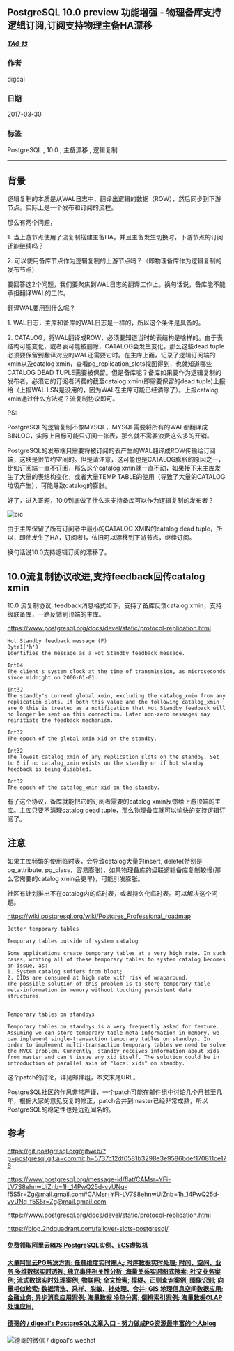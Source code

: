 ## PostgreSQL 10.0 preview 功能增强 - 物理备库支持逻辑订阅,订阅支持物理主备HA漂移  
##### [TAG 13](../class/13.md)
                                                                          
### 作者                                                                                                                       
digoal                                                                     
                                                                            
### 日期                                                                       
2017-03-30                                                                     
                                                                        
### 标签                                                                     
PostgreSQL , 10.0 , 主备漂移 , 逻辑复制    
                                                                          
----                                                                    
                                                                             
## 背景     
逻辑复制的本质是从WAL日志中，翻译出逻辑的数据（ROW），然后同步到下游节点。实际上是一个发布和订阅的流程。  
  
那么有两个问题，  
  
1\. 当上游节点使用了流复制搭建主备HA，并且主备发生切换时，下游节点的订阅还能继续吗？  
  
2\. 可以使用备库节点作为逻辑复制的上游节点吗？（即物理备库作为逻辑复制的发布节点）  
  
要回答这2个问题，我们要聚焦到WAL日志的翻译工作上。换句话说，备库能不能承担翻译WAL的工作。  
  
翻译WAL要用到什么呢？  
  
1\. WAL日志，主库和备库的WAL日志是一样的，所以这个条件是具备的。  
  
2\. CATALOG，将WAL翻译成ROW，必须要知道当时的表结构是啥样的。由于表结构可能变化，或者表可能被删除，CATALOG会发生变化，那么这些dead tuple必须要保留到翻译对应的WAL还需要它时。在主库上面，记录了逻辑订阅端的xmin以及catalog xmin，查看pg_replication_slots视图得到，也就知道哪些CATALOG DEAD TUPLE需要被保留。但是备库呢？备库如果要作为逻辑复制的发布者，必须它的订阅者消费的截至catalog xmin(即需要保留的dead tuple)上报给（上报WAL LSN是没用的，因为WAL在主库可能已经清除了）。上报catalog xmin通过什么方法呢？流复制协议即可。  
  
PS:  
  
PostgreSQL的逻辑复制不像MYSQL，MYSQL需要将所有的WAL都翻译成BINLOG，实际上目标可能只订阅一张表，那么就不需要浪费这么多的开销。  
  
PostgreSQL的发布端只需要将被订阅的表产生的WAL翻译成ROW传输给订阅端，这块是很节约空间的。但是请注意，这可能也是CATALOG膨胀的原因之一，比如订阅端一直不订阅，那么这个catalog xmin就一直不动，如果接下来主库发生了大量的表结构变化，或者大量TEMP TABLE的使用（导致了大量的CATALOG垃圾产生），可能导致catalog的膨胀。  
  
好了，进入正题，10.0到底做了什么来支持备库可以作为逻辑复制的发布者？  
  
![pic](20170330_01_pic_001.jpg)  
  
由于主库保留了所有订阅者中最小的CATALOG XMIN的catalog dead tuple，所以，即使发生了HA，订阅者1，依旧可以漂移到下游节点，继续订阅。  
  
换句话说10.0支持逻辑订阅的漂移了。  
  
## 10.0流复制协议改进,支持feedback回传catalog xmin  
10.0 流复制协议, feedback消息格式如下，支持了备库反馈catalog xmin，支持级联备库，一路反馈到顶端的主库。  
  
https://www.postgresql.org/docs/devel/static/protocol-replication.html  
  
```  
Hot Standby feedback message (F)  
Byte1('h')  
Identifies the message as a Hot Standby feedback message.  
  
Int64  
The client's system clock at the time of transmission, as microseconds since midnight on 2000-01-01.  
  
Int32  
The standby's current global xmin, excluding the catalog_xmin from any replication slots. If both this value and the following catalog_xmin are 0 this is treated as a notification that Hot Standby feedback will no longer be sent on this connection. Later non-zero messages may reinitiate the feedback mechanism.  
  
Int32  
The epoch of the global xmin xid on the standby.  
  
Int32  
The lowest catalog_xmin of any replication slots on the standby. Set to 0 if no catalog_xmin exists on the standby or if hot standby feedback is being disabled.  
  
Int32  
The epoch of the catalog_xmin xid on the standby.  
```  
  
有了这个协议，备库就能把它的订阅者需要的catalog xmin反馈给上游顶端的主库。主库只要不清理catalog dead tuple，那么物理备库就可以愉快的支持逻辑订阅了。  
    
## 注意  
如果主库频繁的使用临时表，会导致catalog大量的insert, delete(特别是pg_attribute, pg_class，容易膨胀)，如果物理备库的级联逻辑备库复制较慢(那么它需要的catalog xmin会更早)，可能引发膨胀。  
  
社区有计划推出不在catalog内的临时表，或者持久化临时表。可以解决这个问题。  
  
https://wiki.postgresql.org/wiki/Postgres_Professional_roadmap  
  
```  
Better temporary tables  
  
Temporary tables outside of system catalog  
  
Some applications create temporary tables at a very high rate. In such cases, writing all of these temporary tables to system catalog becomes an issue, as:  
1. System catalog suffers from bloat;  
2. OIDs are consumed at high rate with risk of wraparound.  
The possible solution of this problem is to store temporary table meta-information in memory without touching persistent data structures.  
  
  
Temporary tables on standbys  
  
Temporary tables on standbys is a very frequently asked for feature. Assuming we can store temporary table meta-information in-memory, we can implement single-transaction temporary tables on standbys. In order to implement multi-transaction temporary tables we need to solve the MVCC problem. Currently, standby receives information about xids from master and can't issue any xid itself. The solution could be in introduction of parallel axis of "local xids" on standby.  
```  
  
  
这个patch的讨论，详见邮件组，本文末尾URL。              
              
PostgreSQL社区的作风非常严谨，一个patch可能在邮件组中讨论几个月甚至几年，根据大家的意见反复的修正，patch合并到master已经非常成熟，所以PostgreSQL的稳定性也是远近闻名的。               
            
## 参考            
https://git.postgresql.org/gitweb/?p=postgresql.git;a=commit;h=5737c12df0581b3298e3e9586bdef170811ce176  
  
https://www.postgresql.org/message-id/flat/CAMsr+YFi-LV7S8ehnwUiZnb=1h_14PwQ25d-vyUNq-f5S5r=Zg@mail.gmail.com#CAMsr+YFi-LV7S8ehnwUiZnb=1h_14PwQ25d-vyUNq-f5S5r=Zg@mail.gmail.com  
  
https://www.postgresql.org/docs/devel/static/protocol-replication.html  
  
https://blog.2ndquadrant.com/failover-slots-postgresql/  
  

  
  
  
  
  
  
  
  
  
  
  
  
  
  
  
  
  
  
  
  
  
  
  
  
  
  
  
  
  
  
  
  
  
  
  
  
  
#### [免费领取阿里云RDS PostgreSQL实例、ECS虚拟机](https://www.aliyun.com/database/postgresqlactivity "57258f76c37864c6e6d23383d05714ea")
  
  
#### [大量阿里云PG解决方案: 任意维度实时圈人; 时序数据实时处理; 时间、空间、业务 多维数据实时透视; 独立事件相关性分析; 海量关系实时图式搜索; 社交业务案例; 流式数据实时处理案例; 物联网; 全文检索; 模糊、正则查询案例; 图像识别; 向量相似检索; 数据清洗、采样、脱敏、批处理、合并; GIS 地理信息空间数据应用; 金融业务; 异步消息应用案例; 海量数据 冷热分离; 倒排索引案例; 海量数据OLAP处理应用;](https://yq.aliyun.com/topic/118 "40cff096e9ed7122c512b35d8561d9c8")
  
  
#### [德哥的 / digoal's PostgreSQL文章入口 - 努力做成PG资源最丰富的个人blog](https://github.com/digoal/blog/blob/master/README.md "22709685feb7cab07d30f30387f0a9ae")
  
  
![德哥的微信 / digoal's wechat](../pic/digoal_weixin.jpg "f7ad92eeba24523fd47a6e1a0e691b59")
  
